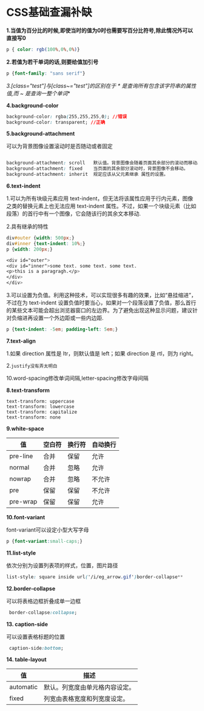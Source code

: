 # CSS基础查漏补缺

**1.当值为百分比的时候,即使当时的值为0时也需要写百分比符号,除此情况外可以直接写0** 

```CSS
p { color: rgb(100%,0%,0%)}
```



**2.若值为若干单词的话,则要给值加引号**

```CSS
p {font-family: "sans serif"}
```



**3.[class*="test"]与[class~="test"]的区别在于 * 是查询所有包含该字符串的属性值,而 ~ 是查询一整个单词**

**4.background-color**

```css
background-color: rgba(255,255,255,0); //错误
background-color: transparent; //正确
```

**5.background-attachment**

可以为背景图像设置滚动时是否随动或者固定

```CSS

background-attachment: scroll	默认值。背景图像会随着页面其余部分的滚动而移动。
background-attachment: fixed	当页面的其余部分滚动时，背景图像不会移动。
background-attachment: inherit	规定应该从父元素继承 属性的设置。
```

**6.text-indent**

1.可以为所有块级元素应用 text-indent，但无法将该属性应用于行内元素，图像之类的替换元素上也无法应用 text-indent 属性。不过，如果一个块级元素（比如段落）的首行中有一个图像，它会随该行的其余文本移动.

2.具有继承的特性

```CSS
div#outer {width: 500px;}
div#inner {text-indent: 10%;}
p {width: 200px;}

<div id="outer">
<div id="inner">some text. some text. some text.
<p>this is a paragragh.</p>
</div>
</div>
```

3.可以设置为负值。利用这种技术，可以实现很多有趣的效果，比如“悬挂缩进”，不过在为 text-indent 设置负值时要当心，如果对一个段落设置了负值，那么首行的某些文本可能会超出浏览器窗口的左边界。为了避免出现这种显示问题，建议针对负缩进再设置一个外边距或一些内边距.

```CSS
p {text-indent: -5em; padding-left: 5em;}
```



**7.text-align**

1.如果 direction 属性是 ltr，则默认值是 left；如果 direction 是 rtl，则为 right。

2.`justify没有弄太明白`

10.word-spacing修改单词间隔,letter-spacing修改字母间隔

**8.text-transform**

```
text-transform: uppercase
text-transform: lowercase
text-transform: capitalize
text-transform: none
```

**9.white-space**

| 值        | 空白符  | 换行符  | 自动换行 |
| -------- | ---- | ---- | ---- |
| pre-line | 合并   | 保留   | 允许   |
| normal   | 合并   | 忽略   | 允许   |
| nowrap   | 合并   | 忽略   | 不允许  |
| pre      | 保留   | 保留   | 不允许  |
| pre-wrap | 保留   | 保留   | 允许   |

**10.font-variant**

font-variant可以设定小型大写字母

```CSS
p {font-variant:small-caps;}
```

**11.list-style**

依次分别为设置列表项的样式，位置，图片路径

```CSS
list-style: square inside url('/i/eg_arrow.gif')border-collapse**
```

**12.border-collapse**

可以将表格边框折叠成单一边框

```CSS
 border-collapse:collapse;
```

**13. caption-side**

可以设置表格标题的位置

```CSS
 caption-side:bottom;
```

**14. table-layout**

| 值         | 描述              |
| --------- | --------------- |
| automatic | 默认。列宽度由单元格内容设定。 |
| fixed     | 列宽由表格宽度和列宽度设定。  |


